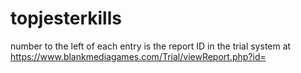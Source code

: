 # topjesterkills

number to the left of each entry is the report ID in the trial system at https://www.blankmediagames.com/Trial/viewReport.php?id=
